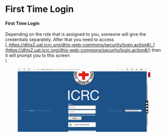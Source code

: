 # First Time Login

#### First Time Login

Depending on the role that is assigned to you, someone will give the credentials separately. After that you need to access [_https://dhis2.uat.icrc.org/dhis-web-commons/security/login.action#/_](https://dhis2.uat.icrc.org/dhis-web-commons/security/login.action#/) then it will prompt you to this screen\
\


<figure><img src="../.gitbook/assets/image (157).png" alt=""><figcaption></figcaption></figure>
